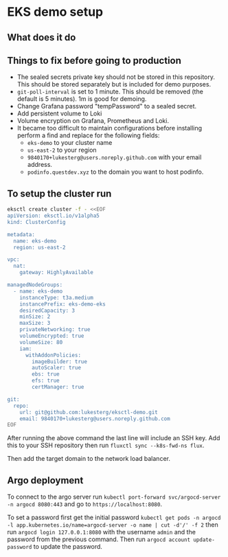 # EKS demo setup

## What does it do

## Things to fix before going to production

- The sealed secrets private key should not be stored in this repository. This should be stored separately but is included for demo purposes.
- `git-poll-interval` is set to 1 minute. This should be removed (the default is 5 minutes). 1m is good for demoing.
- Change Grafana password "tempPassword" to a sealed secret.
- Add persistent volume to Loki
- Volume encryption on Grafana, Prometheus and Loki.
- It became too difficult to maintain configurations before installing perform a find and replace for the following fields:
  - `eks-demo` to your cluster name
  - `us-east-2` to your region
  - `9840170+lukesterg@users.noreply.github.com` with your email address.
  - `podinfo.questdev.xyz` to the domain you want to host podinfo.

## To setup the cluster run

```bash
eksctl create cluster -f - <<EOF
apiVersion: eksctl.io/v1alpha5
kind: ClusterConfig

metadata:
  name: eks-demo
  region: us-east-2

vpc:
  nat:
    gateway: HighlyAvailable

managedNodeGroups:
  - name: eks-demo
    instanceType: t3a.medium
    instancePrefix: eks-demo-eks
    desiredCapacity: 3
    minSize: 2
    maxSize: 3
    privateNetworking: true
    volumeEncrypted: true
    volumeSize: 80
    iam:
      withAddonPolicies:
        imageBuilder: true
        autoScaler: true
        ebs: true
        efs: true
        certManager: true

git:
  repo:
    url: git@github.com:lukesterg/eksctl-demo.git
    email: 9840170+lukesterg@users.noreply.github.com
EOF
```

After running the above command the last line will include an SSH key. Add this to your SSH repository then run `fluxctl sync --k8s-fwd-ns flux`.

Then add the target domain to the network load balancer.

## Argo deployment

To connect to the argo server run `kubectl port-forward svc/argocd-server -n argocd 8080:443` and go to `https://localhost:8080`.

To set a password first get the initial password `kubectl get pods -n argocd -l app.kubernetes.io/name=argocd-server -o name | cut -d'/' -f 2` then run `argocd login 127.0.0.1:8080` with the username `admin` and the password from the previous command. Then run `argocd account update-password` to update the password.
